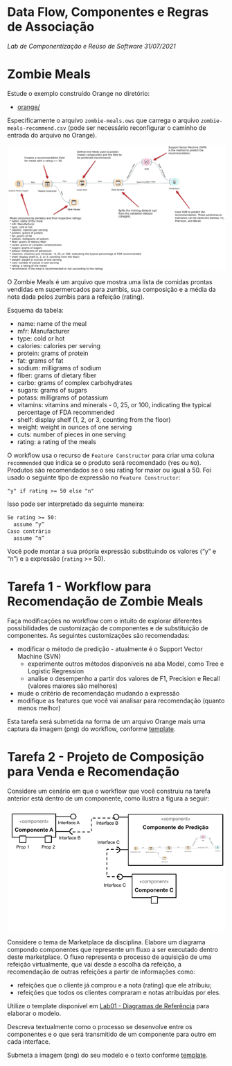 # Data Flow, Componentes e Regras de Associação
*Lab de Componentização e Reúso de Software 31/07/2021*

# Zombie Meals

Estude o exemplo construído Orange no diretório:
* [orange/](orange/)

Especificamente o arquivo `zombie-meals.ows` que carrega o arquivo `zombie-meals-recommend.csv` (pode ser necessário reconfigurar o caminho de entrada do arquivo no Orange).

![Meal Recommendation](images/orange-zombie-meals-prediction-comments.png)

O Zombie Meals é um arquivo que mostra uma lista de comidas prontas vendidas em supermercados para zumbis, sua composição e a média da nota dada pelos zumbis para a refeição (rating).

Esquema da tabela:
* name: name of the meal
* mfr: Manufacturer
* type: cold or hot
* calories: calories per serving
* protein: grams of protein
* fat: grams of fat
* sodium: milligrams of sodium
* fiber: grams of dietary fiber
* carbo: grams of complex carbohydrates
* sugars: grams of sugars
* potass: milligrams of potassium
* vitamins: vitamins and minerals - 0, 25, or 100, indicating the typical percentage of FDA recommended
* shelf: display shelf (1, 2, or 3, counting from the floor)
* weight: weight in ounces of one serving
* cuts: number of pieces in one serving
* rating: a rating of the meals

O workflow usa o recurso de `Feature Constructor` para criar uma coluna `recommended` que indica se o produto será recomendado (`Y`es ou `N`o). Produtos são recomendados se o seu rating for maior ou igual a 50. Foi usado o seguinte tipo de expressão no `Feature Constructor`:

~~~
"y" if rating >= 50 else "n"
~~~

Isso pode ser interpretado da seguinte maneira:
~~~
Se rating >= 50:
  assume “y”
Caso contrário
  assume “n”
~~~

Você pode montar a sua própria expressão substituindo os valores (“y” e “n”) e a expressão (`rating` >= 50).

# Tarefa 1 - Workflow para Recomendação de Zombie Meals

Faça modificações no workflow com o intuito de explorar diferentes possibilidades de customização de componentes e de substituição de componentes. As seguintes customizações são recomendadas:

* modificar o método de predição - atualmente é o Support Vector Machine (SVN)
  * experimente outros métodos disponíveis na aba Model, como Tree e Logistic Regression
  * analise o desempenho a partir dos valores de F1, Precision e Recall (valores maiores são melhores)
* mude o critério de recomendação mudando a expressão
* modifique as features que você vai analisar para recomendação (quanto menos melhor)

Esta tarefa será submetida na forma de um arquivo Orange mais uma captura da imagem (png) do workflow, conforme [template](/resources/templates/2021/lab01/).

# Tarefa 2 - Projeto de Composição para Venda e Recomendação

Considere um cenário em que o workflow que você construiu na tarefa anterior está dentro de um componente, como ilustra a figura a seguir:

![Workflow dentro Componente](images/workflow-inside-component.png)

Considere o tema de Marketplace da disciplina. Elabore um diagrama compondo componentes que represente um fluxo a ser executado dentro deste marketplace. O fluxo representa o processo de aquisição de uma refeição virtualmente, que vai desde a escolha da refeição, a recomendação de outras refeições a partir de informações como:
* refeições que o cliente já comprou e a nota (rating) que ele atribuiu;
* refeições que todos os clientes compraram e notas atribuídas por eles.

Utilize o template disponível em [Lab01 - Diagramas de Referência](https://docs.google.com/presentation/d/1IhAWAsFgr6BzGNJaxioeBQJi8DySzrPVL1D8iMw7l9I/edit?usp=sharing) para elaborar o modelo.

Descreva textualmente como o processo se desenvolve entre os componentes e o que será transmitido de um componente para outro em cada interface.

Submeta a imagem (png) do seu modelo e o texto conforme [template](/resources/templates/2021/lab01/).
